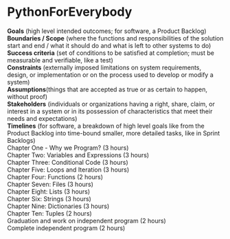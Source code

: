 # PythonForEverybody
 **Goals** (high level intended outcomes; for software, a Product Backlog) </br>
**Boundaries / Scope** (where the functions and responsibilities of the solution start and end / what it should do and what is left to other systems to do) </br>
**Success criteria** (set of conditions to be satisfied at completion; must be measurable and verifiable, like a test) </br>
**Constraints** (externally imposed limitations on system requirements, design, or implementation or on the process used to develop or modify a system) </br>
**Assumptions**(things that are accepted as true or as certain to happen, without proof) </br>
**Stakeholders** (individuals or organizations having a right, share, claim, or interest in a system or in its possession of characteristics that meet their needs and expectations) </br>
**Timelines** (for software, a breakdown of high level goals like from the Product Backlog into time-bound smaller, more detailed tasks, like in Sprint Backlogs) </br>
Chapter One - Why we Program? (3 hours) </br>
Chapter Two: Variables and Expressions (3 hours) </br>
Chapter Three: Conditional Code (3 hours) </br>
Chapter Five: Loops and Iteration (3 hours) </br>
Chapter Four: Functions (2 hours) </br>
Chapter Seven: Files (3 hours) </br>
Chapter Eight: Lists (3 hours) </br>
Chapter Six: Strings (3 hours) </br>
Chapter Nine: Dictionaries (3 hours) </br>
Chapter Ten: Tuples (2 hours) </br>
Graduation and work on independent program (2 hours) </br>
Complete independent program (2 hours)</br>
